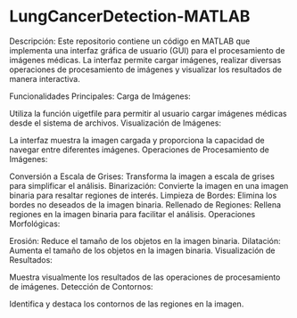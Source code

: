 # LungCancerDetection-MATLAB
Descripción:
Este repositorio contiene un código en MATLAB que implementa una interfaz gráfica de usuario (GUI) para el procesamiento de imágenes médicas. La interfaz permite cargar imágenes, realizar diversas operaciones de procesamiento de imágenes y visualizar los resultados de manera interactiva.

Funcionalidades Principales:
Carga de Imágenes:

Utiliza la función uigetfile para permitir al usuario cargar imágenes médicas desde el sistema de archivos.
Visualización de Imágenes:

La interfaz muestra la imagen cargada y proporciona la capacidad de navegar entre diferentes imágenes.
Operaciones de Procesamiento de Imágenes:

Conversión a Escala de Grises: Transforma la imagen a escala de grises para simplificar el análisis.
Binarización: Convierte la imagen en una imagen binaria para resaltar regiones de interés.
Limpieza de Bordes: Elimina los bordes no deseados de la imagen binaria.
Rellenado de Regiones: Rellena regiones en la imagen binaria para facilitar el análisis.
Operaciones Morfológicas:

Erosión: Reduce el tamaño de los objetos en la imagen binaria.
Dilatación: Aumenta el tamaño de los objetos en la imagen binaria.
Visualización de Resultados:

Muestra visualmente los resultados de las operaciones de procesamiento de imágenes.
Detección de Contornos:

Identifica y destaca los contornos de las regiones en la imagen.
